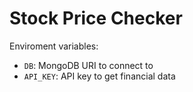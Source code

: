 # Stock Price Checker

Enviroment variables:
* `DB`: MongoDB URI to connect to
* `API_KEY`: API key to get financial data
